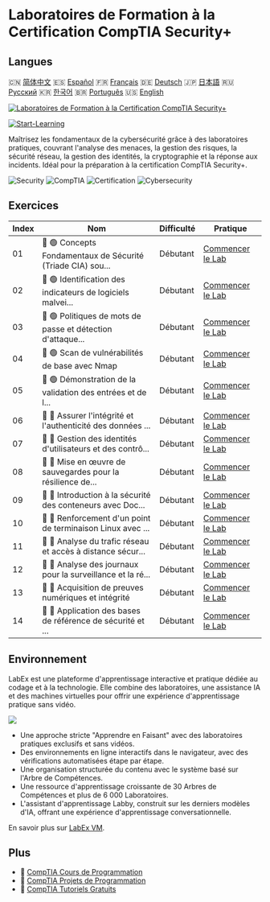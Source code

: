 # Laboratoires de Formation à la Certification CompTIA Security+

## Langues

🇨🇳 [简体中文](README_zh.md) 🇪🇸 [Español](README_es.md) 🇫🇷 [Français](README_fr.md) 🇩🇪 [Deutsch](README_de.md) 🇯🇵 [日本語](README_ja.md) 🇷🇺 [Русский](README_ru.md) 🇰🇷 [한국어](README_ko.md) 🇧🇷 [Português](README_pt.md) 🇺🇸 [English](README.md) 

[![Laboratoires de Formation à la Certification CompTIA Security+](https://cover-creator.labex.io/comptia-security-plus-training-labs.png?lang=fr)](https://labex.io/fr/courses/comptia-security-plus-training-labs)

[![Start-Learning](https://img.shields.io/badge/Start-Learning-whitesmoke?style=for-the-badge)](https://labex.io/fr/courses/comptia-security-plus-training-labs)

Maîtrisez les fondamentaux de la cybersécurité grâce à des laboratoires pratiques, couvrant l'analyse des menaces, la gestion des risques, la sécurité réseau, la gestion des identités, la cryptographie et la réponse aux incidents. Idéal pour la préparation à la certification CompTIA Security+.

![Security](https://img.shields.io/badge/Security-whitesmoke?style=for-the-badge&logo=security)
![CompTIA](https://img.shields.io/badge/CompTIA-whitesmoke?style=for-the-badge&logo=comptia)
![Certification](https://img.shields.io/badge/Certification-whitesmoke?style=for-the-badge&logo=certification)
![Cybersecurity](https://img.shields.io/badge/Cybersecurity-whitesmoke?style=for-the-badge&logo=cybersecurity)


## Exercices

|   Index | Nom                                                         | Difficulté   | Pratique                                                                                                                                                  |
|---------|-------------------------------------------------------------|--------------|-----------------------------------------------------------------------------------------------------------------------------------------------------------|
|      01 | 📖 🟢 Concepts Fondamentaux de Sécurité (Triade CIA) sou... | Débutant     | <a target='_blank' href='https://labex.io/fr/tutorials/linux-foundational-security-concepts-cia-triad-in-linux-592882'>Commencer le Lab</a>               |
|      02 | 📖 🟢 Identification des indicateurs de logiciels malvei... | Débutant     | <a target='_blank' href='https://labex.io/fr/tutorials/linux-identifying-malware-indicators-on-linux-592887'>Commencer le Lab</a>                         |
|      03 | 📖 🟢 Politiques de mots de passe et détection d'attaque... | Débutant     | <a target='_blank' href='https://labex.io/fr/tutorials/linux-password-policies-and-detecting-attack-in-linux-592888'>Commencer le Lab</a>                 |
|      04 | 📖 🟢 Scan de vulnérabilités de base avec Nmap              | Débutant     | <a target='_blank' href='https://labex.io/fr/tutorials/linux-basic-vulnerability-scanning-with-nmap-594554'>Commencer le Lab</a>                          |
|      05 | 📖 🟢 Démonstration de la validation des entrées et de l... | Débutant     | <a target='_blank' href='https://labex.io/fr/tutorials/linux-demonstrating-input-validation-and-code-integrity-594556'>Commencer le Lab</a>               |
|      06 | 📖 🔵 Assurer l'intégrité et l'authenticité des données ... | Débutant     | <a target='_blank' href='https://labex.io/fr/tutorials/linux-ensuring-data-integrity-and-authenticity-with-cryptography-594576'>Commencer le Lab</a>      |
|      07 | 📖 🔵 Gestion des identités d'utilisateurs et des contrô... | Débutant     | <a target='_blank' href='https://labex.io/fr/tutorials/linux-managing-user-identities-and-access-controls-in-linux-594585'>Commencer le Lab</a>           |
|      08 | 📖 🔵 Mise en œuvre de sauvegardes pour la résilience de... | Débutant     | <a target='_blank' href='https://labex.io/fr/tutorials/linux-implementing-data-resilience-backups-and-file-integrity-594583'>Commencer le Lab</a>         |
|      09 | 📖 🔵 Introduction à la sécurité des conteneurs avec Doc... | Débutant     | <a target='_blank' href='https://labex.io/fr/tutorials/linux-introduction-to-container-security-with-docker-594584'>Commencer le Lab</a>                  |
|      10 | 📖 🔵 Renforcement d'un point de terminaison Linux avec ... | Débutant     | <a target='_blank' href='https://labex.io/fr/tutorials/linux-hardening-a-linux-endpoint-with-firewall-and-service-management-594582'>Commencer le Lab</a> |
|      11 | 📖 🔵 Analyse du trafic réseau et accès à distance sécur... | Débutant     | <a target='_blank' href='https://labex.io/fr/tutorials/linux-network-traffic-analysis-and-secure-remote-access-594587'>Commencer le Lab</a>               |
|      12 | 📖 🔵 Analyse des journaux pour la surveillance et la ré... | Débutant     | <a target='_blank' href='https://labex.io/fr/tutorials/linux-monitoring-and-incident-response-log-analysis-594586'>Commencer le Lab</a>                   |
|      13 | 📖 🔵 Acquisition de preuves numériques et intégrité        | Débutant     | <a target='_blank' href='https://labex.io/fr/tutorials/linux-digital-forensics-evidence-acquisition-and-integrity-594581'>Commencer le Lab</a>            |
|      14 | 📖 🔵 Application des bases de référence de sécurité et ... | Débutant     | <a target='_blank' href='https://labex.io/fr/tutorials/linux-applying-security-baselines-and-compliance-controls-594580'>Commencer le Lab</a>             |

## Environnement

LabEx est une plateforme d'apprentissage interactive et pratique dédiée au codage et à la technologie. Elle combine des laboratoires, une assistance IA et des machines virtuelles pour offrir une expérience d'apprentissage pratique sans vidéo.

![](https://tutorial-screenshot.getvm.io/images/vm-1725247253.png)

- Une approche stricte "Apprendre en Faisant" avec des laboratoires pratiques exclusifs et sans vidéos.
- Des environnements en ligne interactifs dans le navigateur, avec des vérifications automatisées étape par étape.
- Une organisation structurée du contenu avec le système basé sur l'Arbre de Compétences.
- Une ressource d'apprentissage croissante de 30 Arbres de Compétences et plus de 6 000 Laboratoires.
- L'assistant d'apprentissage Labby, construit sur les derniers modèles d'IA, offrant une expérience d'apprentissage conversationnelle.

En savoir plus sur [LabEx VM](https://support.labex.io/using-labex/virtual-machine).

## Plus

- 🔗 [CompTIA Cours de Programmation](https://github.com/labex-labs/awesome-programming-courses)
- 🔗 [CompTIA Projets de Programmation](https://github.com/labex-labs/awesome-programming-projects)
- 🔗 [CompTIA Tutoriels Gratuits](https://github.com/labex-labs/comptia-free-tutorials)

